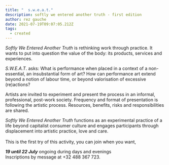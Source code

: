 ```yaml
---
title: "  s.w.e.a.t."
description: softly we entered another truth - first edition
author: rez gauche
date: 2021-07-19T09:07:05.212Z
tags:
  - created
---
```

*Softly We Entered Another Truth* is rethinking work through practice. It wants to put into question the value of the body: its products, services and experiences.

*S.W.E.A.T*. asks: What is performance when placed in a context of a non-essential, an insubstantial form of art? How can performance art extend beyond a notion of labour time, or beyond valorisation of excessive (re)actions?

Artists are invited to experiment and present the process in an informal, professional, post-work society. Frequency and format of presentation is following the artistic process. Resources, benefits, risks and responsibilities are shared.

*Softly We Entered Another Truth* functions as an experimental practice of a life beyond capitalist consumer culture and engages participants through displacement into artistic practice, love and care.\
\
This is the first try of this activity, you can join when you want, 

***19 until 22 July*** ongoing during days and evenings\
Inscriptions by message at +32 488 367 723.